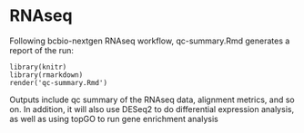 # RNAseq

Following bcbio-nextgen RNAseq workflow, qc-summary.Rmd generates a report of the run:

    library(knitr)
    library(rmarkdown)
    render('qc-summary.Rmd')

Outputs include qc summary of the RNAseq data, alignment metrics, and so on. In addition, it will also use DESeq2 to do differential expression analysis, as well as using topGO to run gene enrichment analysis
